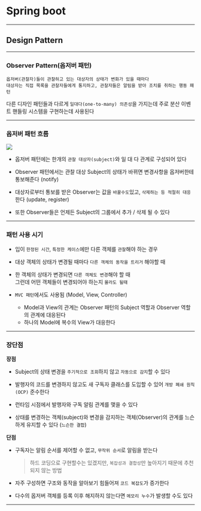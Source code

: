 # Spring boot
---
## Design Pattern
---
### Observer Pattern(옵저버 패턴)
```
옵저버(관찰자)들이 관찰하고 있는 대상자의 상태가 변화가 있을 때마다
대상자는 직접 목록을 관찰자들에게 통지하고, 관찰자들은 알림을 받아 조치를 취하는 행동 패턴
```
다른 디자인 패턴들과 다르게 `일대다(one-to-many) 의존성`을 가지는데 주로 분산 이벤트 핸들링 시스템을 구현하는데 사용된다

---
### 옵저버 패턴 흐름
![](https://chaelin1211.github.io/img/posts/inPost/observer-01.png)
- 옵저버 패턴에는 한개의 `관찰 대상자(subject)`와 일 대 다 관계로 구성되어 있다

- Observer 패턴에서는 관찰 대상 Subject의 상태가 바뀌면 변경사항을 옵저버한테 통보해준다 (notify)
- 대상자로부터 통보를 받은 Observer는 값을 `바꿀수도`있고, `삭제하는 등 적절히 대응`한다 (update, register)
- 또한 Observer들은 언제든 Subject의 그룹에서 추가 / 삭제 될 수 있다

---
### 패턴 사용 시기
- 입이 `한정된 시간`, `특정한 케이스`에만 다른 객체를 `관찰`해야 하는 경우

- 대상 객체의 상태가 변경될 때마다 `다른 객체의 동작을 트리거` 해야할 때
- 한 객체의 상태가 변경되면 `다른 객체도 변경`해야 할 때   
그런데 어떤 객체들이 변경되어야 하는지 `몰라도 될때`
- `MVC 패턴`에서도 사용됨 (Model, View, Controller)
    - Model과 View의 관계는 Observer 패턴의 Subject 역할과 Observer 역할의 관계에 대응된다
    - 하나의 Model에 복수의 View가 대응한다

---
### 장단점
**장점**    
- Subject의 상태 변경을 `주기적으로 조회`하지 않고 `자동으로 감지`할 수 있다

- 발행자의 코드를 변경하지 않고도 새 구독자 클래스를 도입할 수 있어 `개방 폐쇄 원칙(OCP)` 준수한다
- 런타임 시점에서 발행자와 구독 알림 관계를 맺을 수 있다
- 상태를 변경하는 객체(subject)와 변경을 감지하는 객체(Observer)의 관계를 느슨하게 유지할 수 있다 (`느슨한 결합`)

**단점**   
- 구독자는 알림 순서를 제어할 수 없고, `무작위 순서`로 알림을 받는다
    > 하드 코딩으로 구현할수는 있겠지만, `복잡성과 결합성`만 높아지기 때문에 추천되지 않는 방법

- 자주 구성하면 구조와 동작을 알아보기 힘들어져 `코드 복잡도`가 증가한다
- 다수의 옵저버 객체를 등록 이후 해지하지 않는다면 `메모리 누수`가 발생할 수도 있다

---